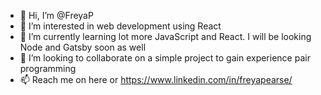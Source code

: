 - 👋 Hi, I’m @FreyaP
- 👀 I’m interested in web development using React
- 🌱 I’m currently learning lot more JavaScript and React. I will be looking Node and Gatsby soon as well
- 💞️ I’m looking to collaborate on a simple project to gain experience pair programming
- 📫 Reach me on here or https://www.linkedin.com/in/freyapearse/ 

<!---
FreyaP/FreyaP is a ✨ special ✨ repository because its `README.md` (this file) appears on your GitHub profile.
You can click the Preview link to take a look at your changes.
--->
